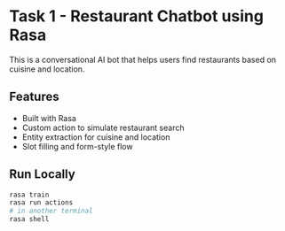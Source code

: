 # Task 1 - Restaurant Chatbot using Rasa

This is a conversational AI bot that helps users find restaurants based on cuisine and location.

## Features

- Built with Rasa
- Custom action to simulate restaurant search
- Entity extraction for cuisine and location
- Slot filling and form-style flow

## Run Locally

```bash
rasa train
rasa run actions
# in another terminal
rasa shell
```
